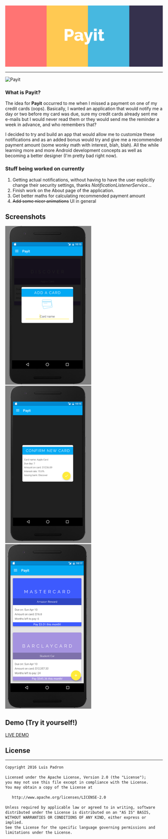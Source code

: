 ![Payit](https://github.com/luispadron/Payit/blob/master/github%20assets/images/project1-banner.png)

<hr>


![Payit](http://i.imgur.com/pPfprd5.png )


### What is Payit?

The idea for __Payit__ occurred to me when I missed a payment on one of my credit cards (oops). Basically, I wanted an application that would notify me a day or two before my card was due, sure my credit cards already sent me e-mails but I would never read them or they would send me the reminder a week in advance, and who remembers that? 

I decided to try and build an app that would allow me to customize these notifications and as an added bonus would try and give me a recommended payment amount (some wonky math with interest, blah, blah). All the while learning more and more Android development concepts as well as becoming a better designer (I'm pretty bad right now).

### Stuff being worked on currently
1. Getting actual notifications, without having to have the user explicitly change their security settings, thanks _NotificationListenerService_...
2. Finish work on the About page of the application.
3. Get better maths for calculating recommended payment amount
4. ~~Add some nicer animations~~ UI in general


## Screenshots

<img src="https://github.com/luispadron/Payit/blob/master/github%20assets/images/project-1-screen-1.png" width="275">
<img src="https://github.com/luispadron/Payit/blob/master/github%20assets/images/project-1-screen-2.png" width="275">
<img src="https://github.com/luispadron/Payit/blob/master/github%20assets/images/project-1-screen-3.png" width="275">


## Demo (Try it yourself!)

[LIVE DEMO](https://appetize.io/app/42pfq4q6m34kcrfauawv3nvyym?device=nexus5&scale=75&orientation=portrait&osVersion=6.0)
				
## License
-------

    Copyright 2016 Luis Padron

    Licensed under the Apache License, Version 2.0 (the "License");
    you may not use this file except in compliance with the License.
    You may obtain a copy of the License at

       http://www.apache.org/licenses/LICENSE-2.0

    Unless required by applicable law or agreed to in writing, software
    distributed under the License is distributed on an "AS IS" BASIS,
    WITHOUT WARRANTIES OR CONDITIONS OF ANY KIND, either express or implied.
    See the License for the specific language governing permissions and
    limitations under the License.
